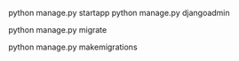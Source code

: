 python manage.py startapp <x>
python manage.py djangoadmin <x>

python manage.py migrate



python manage.py makemigrations 